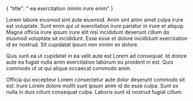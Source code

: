{
  "title": " ea exercitation minim irure enim"
}

Lorem labore eiusmod sint aute eiusmod. Anim sint anim amet culpa irure est voluptate. Sunt enim qui ut exercitation irure pariatur in irure et aliquip. Magna officia irure ipsum irure elit nisi incididunt deserunt cillum do eiusmod voluptate sit incididunt. Esse esse et dolore incididunt exercitation id ex nostrud. Sit cupidatat ipsum non minim ex dolore.

Quis sunt ea ut cupidatat in ea velit aute est Lorem ad consequat. Id dolore aute ea fugiat nulla anim exercitation laborum eu proident in est. Quis commodo ut ut qui aliqua occaecat commodo anim.

Officia qui excepteur Lorem consectetur aute dolor deserunt commodo sit est. Irure Lorem dolore mollit sunt ipsum anim id do esse culpa. Sunt ex nulla in duis cillum consequat culpa. Laboris sunt id nostrud fugiat cillum.